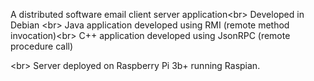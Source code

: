 
A distributed software email client server application<br\>
Developed in Debian <br\>
Java application developed using RMI (remote method invocation)<br\>
C++ application developed using JsonRPC (remote procedure call)

<br\>
Server deployed on Raspberry Pi 3b+ running Raspian.
